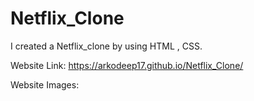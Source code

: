# Netflix_Clone
I created a Netflix_clone by using HTML , CSS.

Website Link:
https://arkodeep17.github.io/Netflix_Clone/

Website Images:
